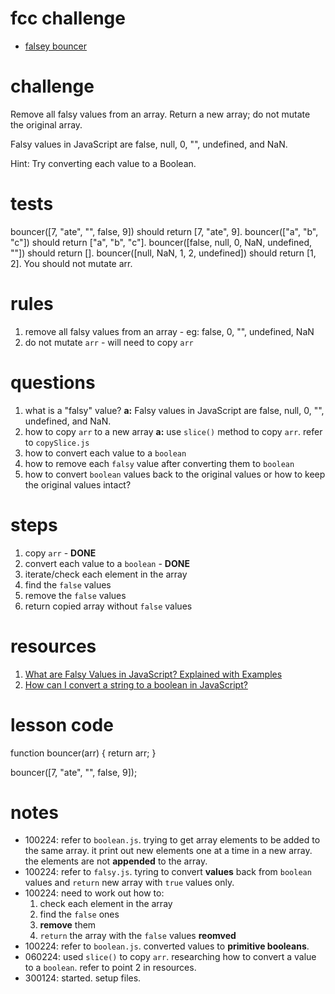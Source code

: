 # fcc challenge
- [falsey bouncer](https://www.freecodecamp.org/learn/javascript-algorithms-and-data-structures/basic-algorithm-scripting/falsy-bouncer)

# challenge
Remove all falsy values from an array. Return a new array; do not mutate the original array.

Falsy values in JavaScript are false, null, 0, "", undefined, and NaN.

Hint: Try converting each value to a Boolean.


# tests
bouncer([7, "ate", "", false, 9]) should return [7, "ate", 9].
bouncer(["a", "b", "c"]) should return ["a", "b", "c"].
bouncer([false, null, 0, NaN, undefined, ""]) should return [].
bouncer([null, NaN, 1, 2, undefined]) should return [1, 2].
You should not mutate arr.

# rules
1. remove all falsy values from an array - eg: false, 0, "", undefined, NaN
2. do not mutate `arr` - will need to copy `arr`

# questions
1. what is a "falsy" value? **a:** Falsy values in JavaScript are false, null, 0, "", undefined, and NaN.
2. how to copy `arr` to a new array **a:** use `slice()` method to copy `arr`. refer to `copySlice.js`
3. how to convert each value to a `boolean`
4. how to remove each `falsy` value after converting them to `boolean`
5. how to convert `boolean` values back to the original values or how to keep the original values intact?

# steps
1. copy `arr` - **DONE**
2. convert each value to a `boolean` - **DONE**
3. iterate/check each element in the array
4. find the `false` values
5. remove the `false` values
6. return copied array without `false` values

# resources
1. [What are Falsy Values in JavaScript? Explained with Examples](https://www.freecodecamp.org/news/what-are-falsey-values-in-javascript/)
2. [How can I convert a string to a boolean in JavaScript?](https://sentry.io/answers/how-can-i-convert-a-string-to-a-boolean-in-javascript/#:~:text=The%20Solution,false%E2%80%9D%20string%20to%20a%20boolean.)

# lesson code
function bouncer(arr) {
  return arr;
}

bouncer([7, "ate", "", false, 9]);

# notes
- 100224: refer to `boolean.js`. trying to get array elements to be added to the same array. it print out new elements one at a time in a new array. the elements are not **appended** to the array.
- 100224: refer to `falsy.js`. tyring to convert **values** back from `boolean` values and `return` new array with `true` values only.
- 100224: need to work out how to:
  1. check each element in the array
  2. find the `false` ones
  3. **remove** them
  4. `return` the array with the `false` values **reomved**
- 100224: refer to `boolean.js`. converted values to **primitive booleans**.
- 060224: used `slice()` to copy `arr`. researching how to convert a value to a `boolean`. refer to point 2 in resources.
- 300124: started. setup files.